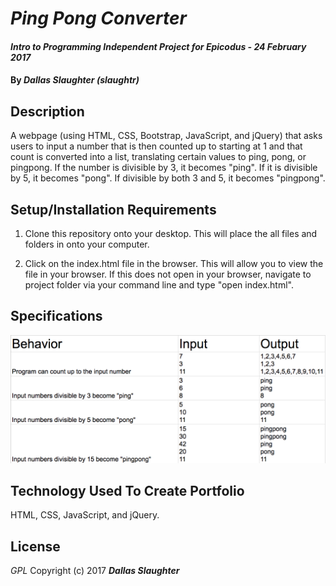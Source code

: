 # _Ping Pong Converter_

#### _Intro to Programming Independent Project for Epicodus - 24 February 2017_

#### By _**Dallas Slaughter (slaughtr)**_

## Description
A webpage (using HTML, CSS, Bootstrap, JavaScript, and jQuery) that asks users to input a number that is then counted up to starting at 1 and that count is converted into a list, translating certain values to ping, pong, or pingpong. If the number is divisible by 3, it becomes "ping". If it is divisible by 5, it becomes "pong". If divisible by both 3 and 5, it becomes "pingpong".

## Setup/Installation Requirements
1. Clone this repository onto your desktop. This will place the all files and folders in onto your computer.

2. Click on the index.html file in the browser. This will allow you to view the file in your browser. If this does not open in your browser, navigate to project folder via your command line and type "open index.html".

## Specifications
![alt tag](img/bdd.png)

## Technology Used To Create Portfolio
HTML, CSS, JavaScript, and jQuery.

## License
*GPL*
Copyright (c) 2017 **_Dallas Slaughter_**

